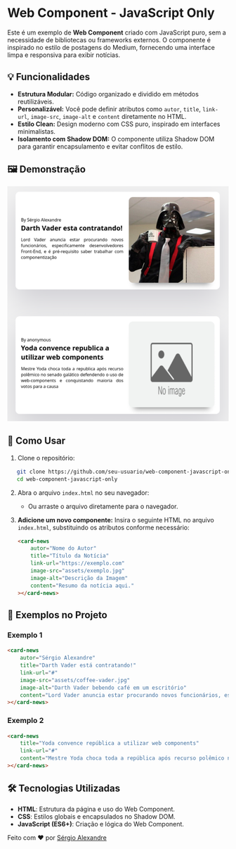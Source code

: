 # Web Component - JavaScript Only

Este é um exemplo de **Web Component** criado com JavaScript puro, sem a necessidade de bibliotecas ou frameworks externos. O componente é inspirado no estilo de postagens do Medium, fornecendo uma interface limpa e responsiva para exibir notícias.

## 💡 Funcionalidades

- **Estrutura Modular:** Código organizado e dividido em métodos reutilizáveis.
- **Personalizável:** Você pode definir atributos como `autor`, `title`, `link-url`, `image-src`, `image-alt` e `content` diretamente no HTML.
- **Estilo Clean:** Design moderno com CSS puro, inspirado em interfaces minimalistas.
- **Isolamento com Shadow DOM:** O componente utiliza Shadow DOM para garantir encapsulamento e evitar conflitos de estilo.

## 🖼️ Demonstração

<img src="assets/preview.png" alt="Preview do Card News" width="600">



## 🚀 Como Usar

1. Clone o repositório:

```bash
   git clone https://github.com/seu-usuario/web-component-javascript-only.git
   cd web-component-javascript-only
```

2. Abra o arquivo `index.html` no seu navegador:
     - Ou arraste o arquivo diretamente para o navegador.

3. **Adicione um novo componente:** Insira o seguinte HTML no arquivo `index.html`, substituindo os atributos conforme necessário:
    
    ```html
    <card-news
        autor="Nome do Autor"
        title="Título da Notícia"
        link-url="https://exemplo.com"
        image-src="assets/exemplo.jpg"
        image-alt="Descrição da Imagem"
        content="Resumo da notícia aqui."
    ></card-news>
    ```
    

## 📜 Exemplos no Projeto

### Exemplo 1

```html
<card-news
    autor="Sérgio Alexandre"
    title="Darth Vader está contratando!"
    link-url="#"
    image-src="assets/coffee-vader.jpg"
    image-alt="Darth Vader bebendo café em um escritório"
    content="Lord Vader anuncia estar procurando novos funcionários, especificamente desenvolvedores Front-End, e é pré-requisito saber trabalhar com componentização."
></card-news>
```

### Exemplo 2

```html
<card-news
    title="Yoda convence república a utilizar web components"
    link-url="#"
    content="Mestre Yoda choca toda a república após recurso polêmico no senado galático defendendo o uso de web-components e conquistando maioria dos votos para a causa."
></card-news>
```


## 🛠️ Tecnologias Utilizadas

- **HTML**: Estrutura da página e uso do Web Component.
- **CSS**: Estilos globais e encapsulados no Shadow DOM.
- **JavaScript (ES6+)**: Criação e lógica do Web Component.


Feito com ❤️ por [Sérgio Alexandre](https://github.com/Serg-Ale)

